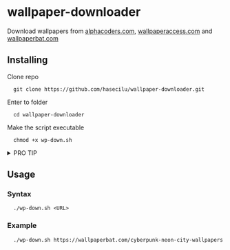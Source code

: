 # wallpaper-downloader

Download wallpapers from [alphacoders.com](https://alphacoders.com/), [wallpaperaccess.com](https://wallpaperaccess.com) and [wallpaperbat.com](https://wallpaperbat.com)

## Installing

Clone repo
```
  git clone https://github.com/hasecilu/wallpaper-downloader.git
```

Enter to folder
```
  cd wallpaper-downloader
```

Make the script executable
```
  chmod +x wp-down.sh
```
<details>

 <summary>PRO TIP</summary>
  
Create the alias 
```
  x='chmod +x'
```
in your .aliases file
</details>

## Usage

### Syntax

```
  ./wp-down.sh <URL>
```

### Example

```
  ./wp-down.sh https://wallpaperbat.com/cyberpunk-neon-city-wallpapers
```

